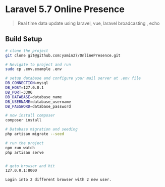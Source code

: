 # Laravel 5.7 Online Presence
> Real time data update using laravel, vue, laravel broadcasting , echo 

## Build Setup

``` bash
# clone the project
git clone git@github.com:yamin27/OnlinePresence.git

# Nevigate to project and run
sudo cp .env.example .env

# setup database and configure your mail server at .env file 
DB_CONNECTION=mysql
DB_HOST=127.0.0.1
DB_PORT=3306
DB_DATABASE=database_name
DB_USERNAME=database_username
DB_PASSWORD=database_password

# now install composer 
composer install

# Database migration and seeding 
php artisan migrate --seed

# run the project
npm run watch
php artisan serve


# goto browser and hit 
127.0.0.1:8000

Login into 2 different browser with 2 new user. 
